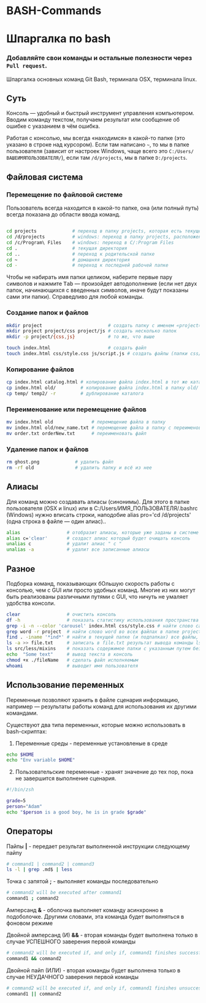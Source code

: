 # BASH-Commands
# Шпаргалка по bash 

### Добавляйте свои команды и остальные полезности через `Pull request`.

Шпаргалка основных команд Git Bash, терминала OSX, терминала linux. 

## Суть

Консоль — удобный и быстрый инструмент управления компьютером. Вводим команду текстом, получаем результат или сообщение об ошибке с указанием в чём ошибка.

Работая с консолью, мы всегда «находимся» в какой-то папке (это указано в строке над курсором). Если там написано `~`, то мы в папке пользователя (зависит от настроек Windows, чаще всего это `C:/Users/ВАШЕИМЯПОЛЬЗОВАТЕЛЯ/`), если там `/d/projects`, мы в папке `D:/projects`.

## Файловая система



### Перемещение по файловой системе 

Пользователь всегда находится в какой-то папке, она (или полный путь) всегда показана до области ввода команд. 

```bash

cd projects             # переход в папку projects, которая есть текущей папке
cd /d/projects          # windows: переход в папку projects, расположенную по адресу D:/projects 
cd /c/Program\ Files    # windows: переход в C/:Program Files 
cd .                    # текущая директория
cd ..                   # переход к родительской папке 
cd ~                    # домашняя директория
cd -                    # переход к последней рабочей папке
```

Чтобы не набирать имя папки целиком, наберите первые пару символов и нажмите <kbd>Tab</kbd> — произойдет автодополнение (если нет двух папок, начинающихся с введенных символов, иначе будут показаны сами эти папки). Справедливо для любой команды.

### Создание папок и файлов

```bash
mkdir project                        # создать папку с именем «project»
mkdir project project/css project/js # создать несколько папок
mkdir -p project/{css,js}            # то же, что выше

touch index.html                     # создать файл
touch index.html css/style.css js/script.js # создать файлы (папки css/ и js/ должны уже существовать)
```

### Копирование файлов

```bash
cp index.html catalog.html # копирование файла index.html в тот же каталог с переименованием в catalog.html
cp index.html old/         # копирование файла index.html в папку old/ (все произойдет в текущей папке)
cp temp/ temp2/ -r         # дублирование каталога
```


### Переименование или перемещение файлов

```bash
mv index.html old              # перемещение файла в папку
mv index.html old/new_name.txt # перемещение файла в папку с переименованием файла
mv order.txt orderNew.txt      # переименовать файл
```


### Удаление папок и файлов

```bash
rm ghost.png             # удалить файл
rm -rf old               # удалить папку и всё из нее
```


## Алиасы

Для команд можно создавать алиасы (синонимы). 
Для этого в папке пользователя (OSX и linux) или в C:/Users/ИМЯ_ПОЛЬЗОВАТЕЛЯ/.bashrc (Windows) нужно вписать строки, наподобие alias pro='cd /d/projects' (одна строка в файле — один алиас)..  

```bash
alias                 # отобразит алиасы, которые уже заданы в системе   
alias c='clear'       # создаст алиас который будет очищать консоль
unalias c             # удалит алиас " c "
unalias -a            # удалит все записанные алиасы
```


## Разное

Подборка команд, показывающих бОльшую скорость работы с консолью, чем с GUI или просто удобных команд. Многие из них могут быть реализованы различными путями с GUI, что ничуть не умаляет удобства консоли.

```bash
clear                 # очистить консоль
df -h                 # показать статистику использования пространства на дисках
grep -i -n --color 'carousel' index.html css/style.css # найти слово carousel в двух указанных файлах (с игнором регистра), вывести строки с этим словом и номера строк (искомое слово подсветить)
grep word -r project  # найти слово word во всех файлах в папке project
find . -iname '*ind*' # найти в текущей папке (и подпапках) все файлы, имена которых содержат ind и показать списком
ls -a >> file.txt     # записать в file.txt результат вывода команды ls -a
ls src/less/mixins    # показать содержимое папки с указанным путем без перехода в неё
echo  "Some text"     # вывод текста в консоль 
chmod +x ./fileName   # сделать файл исполняемым 
whoami                # выводит имя пользователя 
```

## Использование переменных  
Переменные позволяют хранить в файле сценария информацию, например — результаты работы команд для использования их другими командами.

Существуют два типа переменных, которые можно использовать в bash-скриптах:

1. Переменные среды  - переменные установленые в среде 
```bash
echo $HOME
echo "Env variable $HOME"

```
2. Пользовательские переменные  - хранят значение до тех пор, пока не завершится выполнение сценария.

```bash
#!/bin/zsh

grade=5 
person="Adam"
echo "$person is a good boy, he is in grade $grade"
```


## Операторы  

Пайпы **|**  - передает результат выполненной инструкции следующему пайпу 
```bash 
# command1 | command2 | command3  
ls -l | grep .md$ | less
```

Точка с запятой **;** - выполняет команды последовательно  
```bash
# command2 will be executed after command1
command1 ; command2
```  
Амперсанд **&** - оболочка выполняет команду асинхронно в подоболочке. Другими словами, эта команда будет выполняться в фоновом режиме

Двойной амперсанд (И) **&&** - вторая команды будет выполнена только в случае УСПЕШНОГО заверения первой команды
```bash
# command2 will be executed if, and only if, command1 finishes successfully (returns 0 exit status)
command1 && command2
```

Двойной пайп (ИЛИ) - вторая команды будет выполнена только в случае НЕУДАЧНОГО заверения первой команды
```bash
# command2 will be executed if, and only if, command1 finishes unsuccessfully (returns code of error)
command1 || command2
```  


